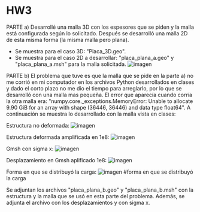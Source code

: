 # HW3

PARTE a) 
Desarrollé una malla 3D con los espesores que se piden y la malla está configurada según lo solicitado. Después se desarrolló una malla 2D de esta misma forma (la misma malla pero plana). 
- Se muestra para el caso 3D: "Placa_3D.geo". 
- Se muestra para el caso 2D a desarrollar: "placa_plana_a.geo" y "placa_plana_a.msh" para la malla solicitada.
![imagen](https://user-images.githubusercontent.com/81662690/117753770-0d156600-b1e7-11eb-9bf3-36e20668d7f3.png)


PARTE b)
El problema que tuve es que la malla que se pide en la parte a) no me corrió en mi computador en los archivos Python desarrollados en clases y dado el corto plazo no me dio el tiempo para arreglarlo, por lo que se desarrolló con una malla mas pequeña. El error que aparecía cuando corría la otra malla era: "numpy.core._exceptions.MemoryError: Unable to allocate 9.90 GiB for an array with shape (36446, 36446) and data type float64". A continuación se muestra lo desarrollado con la malla vista en clases:

Estructura no deformada:
![imagen](https://user-images.githubusercontent.com/81662690/117752692-3df49b80-b1e5-11eb-9127-b0b7ccce99ba.png) 

Estructura deformada amplificada en 1e8:
![imagen](https://user-images.githubusercontent.com/81662690/117752735-506ed500-b1e5-11eb-8358-b2304d2bd5f8.png)

Gmsh con sigma x:
![imagen](https://user-images.githubusercontent.com/81662690/117752833-798f6580-b1e5-11eb-9b04-51864dcdd1e1.png) 

Desplazamiento en Gmsh aplificado 1e8:
![imagen](https://user-images.githubusercontent.com/81662690/117753038-d25efe00-b1e5-11eb-9d23-0fdac255ed95.png)

Forma en que se distribuyó la carga:
![imagen](https://user-images.githubusercontent.com/81662690/117753561-abed9280-b1e6-11eb-861c-79cca2ab0439.png) #forma en que se distribuyó la carga

Se adjuntan los archivos "placa_plana_b.geo" y "placa_plana_b.msh" con la estructura y la malla que se usó en esta parte del problema. Además, se adjunta el archivo con los desplazamientos y con sigma x.
